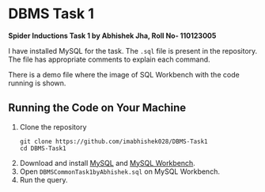 <!DOCTYPE html>
<html lang="en">
<head>
    <meta charset="UTF-8">
    <meta name="viewport" content="width=device-width, initial-scale=1.0">
</head>
<body>
    <h1>DBMS Task 1</h1>
    <p><strong>Spider Inductions Task 1 by Abhishek Jha, Roll No- 110123005</strong></p>
    <p>I have installed MySQL for the task. The <code>.sql</code> file is present in the repository. The file has appropriate comments to explain each command.</p>
    <p>There is a demo file where the image of SQL Workbench with the code running is shown.</p>
     <h2>Running the Code on Your Machine</h2>
    <ol>
        <li>Clone the repository
            <pre><code>git clone https://github.com/imabhishek028/DBMS-Task1
cd DBMS-Task1</code></pre>
        </li>
        <li>Download and install <a href="https://dev.mysql.com/downloads/mysql/" target="_blank">MySQL</a> and <a href="https://dev.mysql.com/downloads/workbench/" target="_blank">MySQL Workbench</a>.</li>
        <li>Open <code>DBMSCommonTask1byAbhishek.sql</code> on MySQL Workbench.</li>
        <li>Run the query.</li>
    </ol>
</body>
</html>
